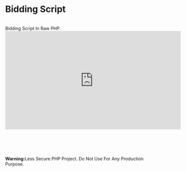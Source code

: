<h1>Bidding Script</h1>
<br>
Bidding Script In Raw PHP.
<br>
<iframe width="560" height="315" src="https://www.youtube.com/embed/ap6BPn3R6Z8" frameborder="0" allow="autoplay; encrypted-media" allowfullscreen></iframe>
<br>
<br>
<br>
<br>
<br>
<br>
<strong>Warning:</strong>Less Secure PHP Project. Do Not Use For Any Production Purpose.